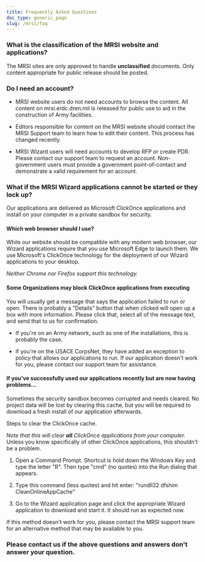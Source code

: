 ```yaml
---
title: Frequently Asked Questions
doc_type: generic_page
slug: /mrsi/faq
---
```


### What is the classification of the MRSI website and applications?
The MRSI sites are only approved to handle **unclassified** documents. Only content appropriate for public release should be posted.

### Do I need an account?
- MRSI website users do not need accounts to browse the content. All content on mrsi.erdc.dren.mil is released for public use to aid in the construction of Army facilities.

- Editors responsible for content on the MRSI website should contact the MRSI Support team to learn how to edit their content. This process has changed recently.

- MRSI Wizard users will need accounts to develop RFP or create PDR. Please contact our support team to request an account. Non-government users must provide a government point-of-contact and demonstrate a valid requirement for an account.

### What if the MRSI Wizard applications cannot be started or they lock up?
Our applications are delivered as Microsoft ClickOnce applications and install on your computer in a private sandbox for security.

#### Which web browser should I use?
While our website should be compatible with any modern web browser, our Wizard applications require that you use Microsoft Edge to launch them. We use Microsoft's ClickOnce technology for the deployment of our Wizard applications to your desktop.

*Neither Chrome nor Firefox support this technology.*

#### Some Organizations may block ClickOnce applications from executing
You will usually get a message that says the application failed to run or open. There is probably a "Details" button that when clicked will open up a box with more information. Please click that, select all of the message text, and send that to us for confirmation.

- If you're on an Army network, such as one of the installations, this is probably the case.

- If you're on the USACE CorpsNet, they have added an exception to policy that allows our applications to run. If our application doesn't work for you, please contact our support team for assistance.

#### If you've successfully used our applications recently but are now having problems...
Sometimes the security sandbox becomes corrupted and needs cleared. No project data will be lost by clearing this cache, but you will
be required to download a fresh install of our application afterwards.

Steps to clear the ClickOnce cache.

_Note that this will clear **all** ClickOnce applications from your computer._ Unless you know specifically of other ClickOnce applications, this shouldn't be a problem.

1. Open a Command Prompt. Shortcut is hold down the Windows Key and type the letter "R". Then type "cmd" (no quotes) into the Run dialog that appears.

1. Type this command (less quotes) and hit enter: "rundll32 dfshim CleanOnlineAppCache"

1. Go to the Wizard application page and click the appropriate Wizard application to download and start it. It should run as expected now.

If this method doesn't work for you, please contact the MRSI support team for an alternative method that may be available to you.

### Please contact us if the above questions and answers don't answer your question.
